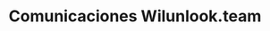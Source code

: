 ---
title: "Comunicaciones Wilunlook.team"
url: /castilla-la-nueva/comunicaciones-wilunlook-team/
shop: teléfono móvil
---